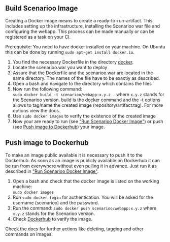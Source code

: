 ## Build Scenarioo Image

Creating a Docker image means to create a ready-to-run-artifact. This includes setting up the infrastructure, installing the Scenarioo war file and configuring the webapp. This process can be made manually or can be registered as a task on your CI.

Prerequisite: You need to have docker installed on your machine. On Ubuntu this can be done by running `sudo apt-get install docker.io`.

1. You find the necessary Dockerfile in the directory [docker](https://github.com/scenarioo/scenarioo/tree/develop/docker).
2. Locate the scenarioo.war you want to deploy
3. Assure that the Dockerfile and the scenarioo.war are located in the same directory. The names of the file have to be exactly as described.
4. Open a bash and navigate to the directory which contains the files
5. Now run the following command:  
`sudo docker build -t scenarioo/webapp:x.y.z .`
where `x.y.z` stands for the Scenarioo version.
build is the docker command and the -t options allows to tag/name the created image (repository/artifact:tag). For more options view the docs.
6. Use `sudo docker images` to verify the existence of the created image
7. Now your are ready to run (see ["Run Scenarioo Docker Image"](../setup/Scenarioo-Viewer-Docker-Image#run-scenarioo-docker-image)) or push (see [Push image to Dockerhub](#Push-image-to-Dockerhub)) your image.

## Push image to Dockerhub
To make an image public available it is necessary to push it to the Dockerhub. As soon as an image is publicly available on Dockerhub it can be run from everywhere without even pulling it in advance. Just run it as described in ["Run Scenarioo Docker Image"](../setup/Scenarioo-Viewer-Docker-Image#run-scenarioo-docker-image).  
  
1. Open a bash and check that the docker image is listed on the working machine:  
`sudo docker images`
2. Run `sudo docker login` for authentication. You will be asked for the username (scenarioo) and the password.
3. Run the command: `sudo docker push scenarioo/webapp:x.y.z` where `x.y.z` stands for the Scenarioo version.
4. Check [Dockerhub](https://hub.docker.com/u/scenarioo/) to verify the image.

Check the docs for further actions like deleting, tagging and other commands on images.
